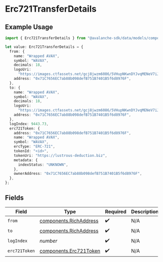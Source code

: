 # Erc721TransferDetails

## Example Usage

```typescript
import { Erc721TransferDetails } from "@avalanche-sdk/data/models/components";

let value: Erc721TransferDetails = {
  from: {
    name: "Wrapped AVAX",
    symbol: "WAVAX",
    decimals: 18,
    logoUri:
      "https://images.ctfassets.net/gcj8jwzm6086/5VHupNKwnDYJvqMENeV7iJ/fdd6326b7a82c8388e4ee9d4be7062d4/avalanche-avax-logo.svg",
    address: "0x71C7656EC7ab88b098defB751B7401B5f6d8976F",
  },
  to: {
    name: "Wrapped AVAX",
    symbol: "WAVAX",
    decimals: 18,
    logoUri:
      "https://images.ctfassets.net/gcj8jwzm6086/5VHupNKwnDYJvqMENeV7iJ/fdd6326b7a82c8388e4ee9d4be7062d4/avalanche-avax-logo.svg",
    address: "0x71C7656EC7ab88b098defB751B7401B5f6d8976F",
  },
  logIndex: 9443.73,
  erc721Token: {
    address: "0x71C7656EC7ab88b098defB751B7401B5f6d8976F",
    name: "Wrapped AVAX",
    symbol: "WAVAX",
    ercType: "ERC-721",
    tokenId: "<id>",
    tokenUri: "https://lustrous-deduction.biz",
    metadata: {
      indexStatus: "UNKNOWN",
    },
    ownerAddress: "0x71C7656EC7ab88b098defB751B7401B5f6d8976F",
  },
};
```

## Fields

| Field                                                            | Type                                                             | Required                                                         | Description                                                      |
| ---------------------------------------------------------------- | ---------------------------------------------------------------- | ---------------------------------------------------------------- | ---------------------------------------------------------------- |
| `from`                                                           | [components.RichAddress](../../models/components/richaddress.md) | :heavy_check_mark:                                               | N/A                                                              |
| `to`                                                             | [components.RichAddress](../../models/components/richaddress.md) | :heavy_check_mark:                                               | N/A                                                              |
| `logIndex`                                                       | *number*                                                         | :heavy_check_mark:                                               | N/A                                                              |
| `erc721Token`                                                    | [components.Erc721Token](../../models/components/erc721token.md) | :heavy_check_mark:                                               | N/A                                                              |